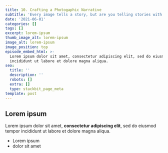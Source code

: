 ```yaml
---
title: 10. Crafting a Photogaphic Narrative
subtitle: 'Every image tells a story, but are you telling stories with your images?'
date: '2021-06-01'
categories: []
tags: []
excerpt: lorem-ipsum
thumb_image_alt: lorem-ipsum
image_alt: lorem-ipsum
image_position: top
episode_embed_html: >-
  Lorem ipsum dolor sit amet, consectetur adipiscing elit, sed do eiusmod tempor
  incididunt ut labore et dolore magna aliqua.
seo:
  title: ''
  description: ''
  robots: []
  extra: []
  type: stackbit_page_meta
template: post
---
```

## Lorem ipsum

Lorem ipsum dolor sit amet, **consectetur adipiscing elit**, sed do eiusmod tempor incididunt ut labore et dolore magna aliqua.

- Lorem ipsum
- dolor sit amet